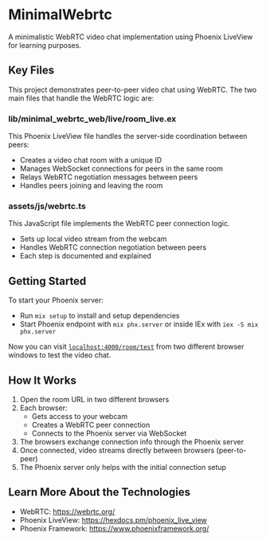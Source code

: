 # MinimalWebrtc

A minimalistic WebRTC video chat implementation using Phoenix LiveView for learning purposes.

## Key Files

This project demonstrates peer-to-peer video chat using WebRTC. The two main files that handle the WebRTC logic are:

### lib/minimal_webrtc_web/live/room_live.ex
This Phoenix LiveView file handles the server-side coordination between peers:
- Creates a video chat room with a unique ID
- Manages WebSocket connections for peers in the same room
- Relays WebRTC negotiation messages between peers
- Handles peers joining and leaving the room

### assets/js/webrtc.ts
This JavaScript file implements the WebRTC peer connection logic.
- Sets up local video stream from the webcam
- Handles WebRTC connection negotiation between peers
- Each step is documented and explained

## Getting Started

To start your Phoenix server:

  * Run `mix setup` to install and setup dependencies
  * Start Phoenix endpoint with `mix phx.server` or inside IEx with `iex -S mix phx.server`

Now you can visit [`localhost:4000/room/test`](http://localhost:4000/room/test) from two different browser windows to test the video chat.

## How It Works

1. Open the room URL in two different browsers
2. Each browser:
   - Gets access to your webcam
   - Creates a WebRTC peer connection
   - Connects to the Phoenix server via WebSocket
3. The browsers exchange connection info through the Phoenix server
4. Once connected, video streams directly between browsers (peer-to-peer)
5. The Phoenix server only helps with the initial connection setup

## Learn More About the Technologies

  * WebRTC: https://webrtc.org/
  * Phoenix LiveView: https://hexdocs.pm/phoenix_live_view
  * Phoenix Framework: https://www.phoenixframework.org/
